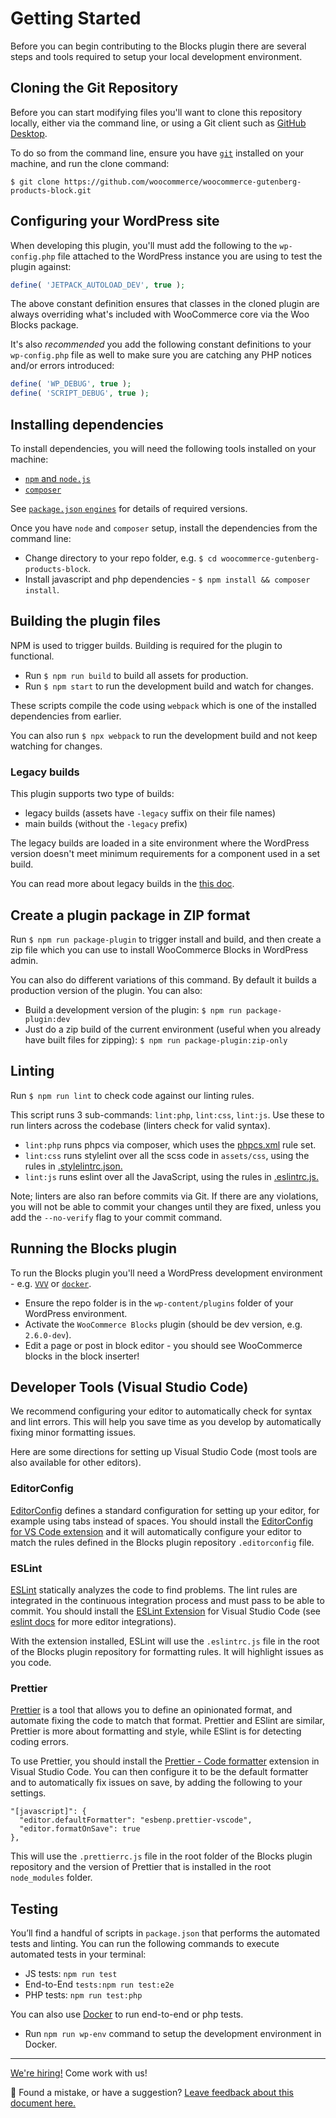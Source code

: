 # Getting Started

Before you can begin contributing to the Blocks plugin there are several steps and tools required to setup your local development environment.

## Cloning the Git Repository

Before you can start modifying files you'll want to clone this repository locally, either via the command line, or using a Git client such as [GitHub Desktop](https://desktop.github.com/).

To do so from the command line, ensure you have [`git`](https://git-scm.com) installed on your machine, and run the clone command:

```
$ git clone https://github.com/woocommerce/woocommerce-gutenberg-products-block.git
```

## Configuring your WordPress site

When developing this plugin, you'll must add the following to the `wp-config.php` file attached to the WordPress instance you are using to test the plugin against:

```php
define( 'JETPACK_AUTOLOAD_DEV', true );
```

The above constant definition ensures that classes in the cloned plugin are always overriding what's included with WooCommerce core via the Woo Blocks package.

It's also _recommended_ you add the following constant definitions to your `wp-config.php` file as well to make sure you are catching any PHP notices and/or errors introduced:

```php
define( 'WP_DEBUG', true );
define( 'SCRIPT_DEBUG', true );
```

## Installing dependencies

To install dependencies, you will need the following tools installed on your machine:

-   [`npm` and `node.js`](https://nodejs.org)
-   [`composer`](https://getcomposer.org)

See [`package.json` `engines`](../../package.json) for details of required versions.

Once you have `node` and `composer` setup, install the dependencies from the command line:

-   Change directory to your repo folder, e.g. `$ cd woocommerce-gutenberg-products-block`.
-   Install javascript and php dependencies - `$ npm install && composer install`.

## Building the plugin files

NPM is used to trigger builds. Building is required for the plugin to functional.

-   Run `$ npm run build` to build all assets for production.
-   Run `$ npm start` to run the development build and watch for changes.

These scripts compile the code using `webpack` which is one of the installed dependencies from earlier.

You can also run `$ npx webpack` to run the development build and not keep watching for changes.

### Legacy builds

This plugin supports two type of builds:

-   legacy builds (assets have `-legacy` suffix on their file names)
-   main builds (without the `-legacy` prefix)

The legacy builds are loaded in a site environment where the WordPress version doesn't meet minimum requirements for a component used in a set build.

You can read more about legacy builds in the [this doc](./assets/js/legacy/README.md).

## Create a plugin package in ZIP format

Run `$ npm run package-plugin` to trigger install and build, and then create a zip file which you can use to install WooCommerce Blocks in WordPress admin.

You can also do different variations of this command. By default it builds a production version of the plugin. You can also:

-   Build a development version of the plugin: `$ npm run package-plugin:dev`
-   Just do a zip build of the current environment (useful when you already have built files for zipping): `$ npm run package-plugin:zip-only`

## Linting

Run `$ npm run lint` to check code against our linting rules.

This script runs 3 sub-commands: `lint:php`, `lint:css`, `lint:js`. Use these to run linters across the codebase (linters check for valid syntax).

-   `lint:php` runs phpcs via composer, which uses the [phpcs.xml](https://github.com/woocommerce/woocommerce-gutenberg-products-block/blob/trunk/phpcs.xml) rule set.
-   `lint:css` runs stylelint over all the scss code in `assets/css`, using the rules in [.stylelintrc.json.](https://github.com/woocommerce/woocommerce-gutenberg-products-block/blob/trunk/.stylelintrc.json)
-   `lint:js` runs eslint over all the JavaScript, using the rules in [.eslintrc.js.](https://github.com/woocommerce/woocommerce-gutenberg-products-block/blob/trunk/.eslintrc.js)

Note; linters are also ran before commits via Git. If there are any violations, you will not be able to commit your changes until they are fixed, unless you add the `--no-verify` flag to your commit command.

## Running the Blocks plugin

To run the Blocks plugin you'll need a WordPress development environment - e.g. [`VVV`](https://varyingvagrantvagrants.org) or [`docker`](https://www.docker.com).

-   Ensure the repo folder is in the `wp-content/plugins` folder of your WordPress environment.
-   Activate the `WooCommerce Blocks` plugin (should be dev version, e.g. `2.6.0-dev`).
-   Edit a page or post in block editor - you should see WooCommerce blocks in the block inserter!

## Developer Tools (Visual Studio Code)

We recommend configuring your editor to automatically check for syntax and lint errors. This will help you save time as you develop by automatically fixing minor formatting issues.

Here are some directions for setting up Visual Studio Code (most tools are also available for other editors).

### EditorConfig

[EditorConfig](https://editorconfig.org/) defines a standard configuration for setting up your editor, for example using tabs instead of spaces. You should install the [EditorConfig for VS Code extension](https://marketplace.visualstudio.com/items?itemName=editorconfig.editorconfig) and it will automatically configure your editor to match the rules defined in the Blocks plugin repository `.editorconfig` file.

### ESLint

[ESLint](https://eslint.org/) statically analyzes the code to find problems. The lint rules are integrated in the continuous integration process and must pass to be able to commit. You should install the [ESLint Extension](https://marketplace.visualstudio.com/items?itemName=dbaeumer.vscode-eslint) for Visual Studio Code (see [eslint docs](https://eslint.org/docs/user-guide/integrations) for more editor integrations).

With the extension installed, ESLint will use the `.eslintrc.js` file in the root of the Blocks plugin repository for formatting rules. It will highlight issues as you code.

### Prettier

[Prettier](https://prettier.io/) is a tool that allows you to define an opinionated format, and automate fixing the code to match that format. Prettier and ESlint are similar, Prettier is more about formatting and style, while ESlint is for detecting coding errors.

To use Prettier, you should install the [Prettier - Code formatter](https://marketplace.visualstudio.com/items?itemName=esbenp.prettier-vscode) extension in Visual Studio Code. You can then configure it to be the default formatter and to automatically fix issues on save, by adding the following to your settings.

```
"[javascript]": {
  "editor.defaultFormatter": "esbenp.prettier-vscode",
  "editor.formatOnSave": true
},
```

This will use the `.prettierrc.js` file in the root folder of the Blocks plugin repository and the version of Prettier that is installed in the root `node_modules` folder.

## Testing

You’ll find a handful of scripts in `package.json` that performs the automated tests and linting. You can run the following commands to execute automated tests in your terminal:

- JS tests: `npm run test`
- End-to-End `tests:npm run test:e2e` 
- PHP tests: `npm run test:php` 

You can also use [Docker](https://www.docker.com/) to run end-to-end or php tests.

- Run `npm run wp-env` command to setup the development environment in Docker.


<!-- FEEDBACK -->
---

[We're hiring!](https://woocommerce.com/careers/) Come work with us!

🐞 Found a mistake, or have a suggestion? [Leave feedback about this document here.](https://github.com/woocommerce/woocommerce-gutenberg-products-block/issues/new?assignees=&labels=type%3A+documentation&template=--doc-feedback.md&title=Feedback%20on%20./docs/contributors/getting-started.md)
<!-- /FEEDBACK -->

